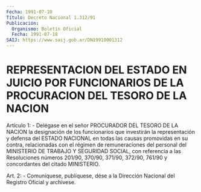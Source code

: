 ```yaml
---
Fecha: 1991-07-10
Título: Decreto Nacional 1.312/91
Publicación:
  Organismo: Boletín Oficial
  Fecha: 1991-07-18
SAIJ: https://www.saij.gob.ar/DN19910001312
---
```

# REPRESENTACION DEL ESTADO EN JUICIO POR FUNCIONARIOS DE LA PROCURACION DEL TESORO DE LA NACION

<a id="1"></a>
Artículo 1: - Delégase en el señor PROCURADOR DEL TESORO DE LA NACION  la  designación  de  los  funcionarios  que  investirán  la representación  y  defensa  del ESTADO NACIONAL en todas las causas promovidas en su contra, relacionadas con el régimen de remuneraciones del personal del  MINISTERIO  DE TRABAJO Y SEGURIDAD SOCIAL, con referencia a las Resoluciones números  201/90,  370/90, 371/90,  372/90,  761/90  y  concordantes  del  citado  MINISTERIO.

<a id="2"></a>
Art. 2: - Comuníquese, publíquese, dése a la Dirección Nacional del Registro Oficial y archívese.